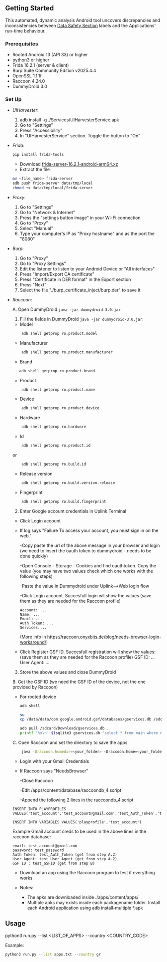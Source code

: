 <!-- GETTING STARTED -->
## Getting Started

This automated, dynamic analysis Android tool uncovers discrepancies and inconsistencies between 
[Data Safety Section](https://support.google.com/googleplay/android-developer/answer/10787469?hl=en)
labels and the Applications' run-time behaviour.

### Prerequisites

* Rooted Android 13 (API 33) or higher
* python3 or higher
* Frida 16.2.1 (server & client)
* Burp Suite Community Edition v2025.4.4
* OpenSSL 1.1.1f
* Raccoon 4.24.0
* DummyDroid  3.0

### Set Up

* *UIHarvester*:
  
  1. adb install -g ./Services/UIHarvesterService.apk
  2. Go to "Settings"
  3. Press "Accessibility"
  4. In "UIHarvesterService" section. Toggle the button to "On"
* *Frida*:
  
  ```sh
  pip install frida-tools
  ```
  * Download [frida-server-16.2.1-android-arm64.xz](https://github.com/frida/frida/releases/download/16.2.1/frida-server-16.2.1-android-arm64.xz)
  * Extract the file
  ```sh
  mv <file_name> frida-server
  adb push frida-server data/tmp/local
  chmod +x data/tmp/local/frida-server
  ```
* *Proxy*:
  1. Go to "Settings"
  2. Go to "Network & Internet"
  3. Press the "settings button image" in your Wi-Fi connection 
  4. Go to "Proxy"
  5. Select "Manual"
  6. Type your computer's IP as "Proxy hostname" and as the port the "8080"

* *Burp*:
  1. Go to "Proxy"
  2. Go to "Proxy Settings"
  3. Edit the listener to listen to your Android Device or "All interfaces"
  4. Press "Import/Export CA certificate"
  5. Press "Certificate in DER format" in the Export section
  6. Press "Next"
  7. Select the file "./burp_certificate_inject/burp.der" to save it

* *Raccoon*:

  A. Open DummyDroid `java -jar dummydroid-3.0.jar`
  1. Fill the fields in DummyDroid `java -jar dummydroid-3.0.jar`: 
  * Model
  ```sh
      adb shell getprop ro.product.model
  ```
  * Manufacturer
  ```sh
      adb shell getprop ro.product.manufacturer
  ```
  * Brand
  ```sh
     adb shell getprop ro.product.brand 
  ```
  * Product
  ```sh
      adb shell getprop ro.product.name
  ```
  * Device
  ```sh
      adb shell getprop ro.product.device
  ```
  * Hardware
  ```sh
      adb shell getprop ro.hardware
  ```
  * Id
  ```sh
      adb shell getprop ro.product.id
  ```
  or
  ```sh
      adb shell getprop ro.build.id
  ```
  * Release version
  ```sh
      adb shell getprop ro.build.version.release
  ```
  * Fingerprint
  ```sh
      adb shell getprop ro.build.fingerprint 
  ```

      
  2. Enter Google account credentials in Uplink Terminal
  * Click Login account

  * If log says "Failure To access your account, you must sign in on the web."

      -Copy paste the url of the above message in your browser and login (we need to insert the oauth token to dummydroid - needs to be done quickly)

      -Open Console - Storage - Cookies and find oauthtoken. Copy the value (you may have two values check which one works with the following steps)

      -Paste the value in Dummydroid under Uplink-->Web login flow

      -Click Login account. Succesfull login wll show the values (save them as they are needed for the Raccoon profile)

        Account: ...
        Name: ...
        Email: ...
        Auth Token: ...
        Services:...
    
    (More info in https://raccoon.onyxbits.de/blog/needs-browser-login-workaround/)

  * Click Register GSF ID. Succesfull registration will show the values: (save them as they are needed for the Raccoon profile)
      GSF ID: ...
      User Agent: ...

  3. Store the above values and close DummyDroid

  B. Get the GSF ID (we need the GSF ID of the device, not the one provided by Raccoon)
  * For rooted device 
      ```sh
      adb shell
      ```
      ```sh
      su
      cp /data/data/com.google.android.gsf/databases/gservices.db /sdcard/Download
      ```
      ```sh
      adb pull /sdcard/Download/gservices.db .
      printf '%x\n' $(sqlite3 gservices.db "select * from main where name = \"android_id\";" | cut -d'|' -f2)
      ```
  C. Open Raccoon and set the directory to save the apps

  ```sh
      java -Draccoon.homedir=<your_folder> -Draccoon.home=<your_folder>/apps/ -jar raccoon4.jar
  ```
      
  * Login with your Gmail Credentials
      
  * If Raccoon says "NeedsBrowser"

     -Close Raccoon

     -Edit /apps/content/database/raccoondb_4.script

     -Append the following 2 lines in the raccoondb_4.script

  ```
  INSERT INTO PLAYPROFILES VALUES('test_account','test_account@gmail.com','test_Auth_Token','test_User_Agent',NULL,0,NULL,NULL,'test_GSFID','test_password')
  ```

  ```
  INSERT INTO VARIABLES VALUES('playprofile','test_account')
  ```
  Example Gmail account creds to be used in the above lines in the raccoon database:

      email: test_account@gmail.com
      password: test_password
      Auth Token: test_Auth_Token (get from step A.2)
      User Agent: test_User_Agent (get from step A.2)
      GSF ID : test_GSFID (get from step B)

  * Download an app using the Raccoon program to test if everything works

  * Notes:
      - The apks are downloaded inside ./apps/content/apps/
      - Multiple apks may exists inside each packagename folder. Install each Android application using adb install-multiple *.apk
<!-- USAGE EXAMPLES -->
## Usage

python3 run.py --list <LIST_OF_APPS> --country <COUNTRY_CODE>

Example:
```sh
python3 run.py --list apps.txt --country gr
```

